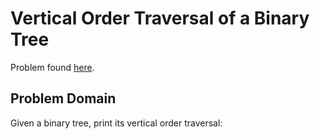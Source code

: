 # Vertical Order Traversal of a Binary Tree

Problem found [here](https://www.geeksforgeeks.org/print-binary-tree-vertical-order/
).

## Problem Domain
Given a binary tree, print its vertical order traversal:

